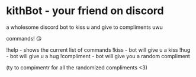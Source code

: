 # kithBot - your friend on discord
a wholesome discord bot to kiss u and give to compliments uwu

commands! 😘

!help - shows the current list of commands
!kiss - bot will give u a kiss
!hug -  bot will give u a hug
!compliment - bot will give you a random compliment

(ty to compimentr for all the randomized compliments <3)
